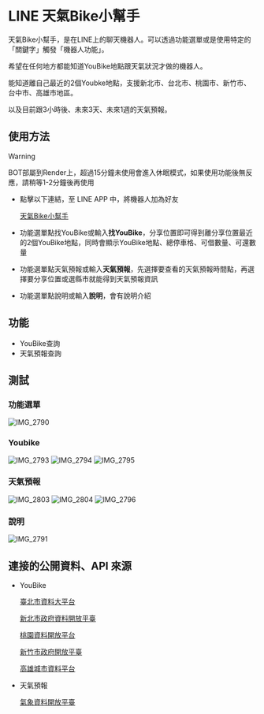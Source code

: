 # LINE 天氣Bike小幫手
天氣Bike小幫手，是在LINE上的聊天機器人。可以透過功能選單或是使用特定的「關鍵字」觸發「機器人功能」。

希望在任何地方都能知道YouBike地點跟天氣狀況才做的機器人。

能知道離自己最近的2個Youbke地點，支援新北市、台北市、桃園市、新竹市、台中市、高雄市地區。

以及目前跟3小時後、未來3天、未來1週的天氣預報。

## 使用方法

> [!WARNING]
> BOT部屬到Render上，超過15分鐘未使用會進入休眠模式，如果使用功能後無反應，請稍等1-2分鐘後再使用

* 點擊以下連結，至 LINE APP 中，將機器人加為好友

  [天氣Bike小幫手](https://line.me/ti/p/@557hacup)

* 功能選單點找YouBike或輸入**找YouBike**，分享位置即可得到離分享位置最近的2個YouBike地點，同時會顯示YouBike地點、總停車格、可借數量、可還數量

* 功能選單點天氣預報或輸入**天氣預報**，先選擇要查看的天氣預報時間點，再選擇要分享位置或選縣市就能得到天氣預報資訊

* 功能選單點說明或輸入**說明**，會有說明介紹 


## 功能
* YouBike查詢
* 天氣預報查詢

## 測試

### 功能選單
![IMG_2790](https://github.com/user-attachments/assets/e5632cac-3b4e-4ce9-abb0-953b3051ae3e)


###  Youbike
![IMG_2793](https://github.com/user-attachments/assets/6a7af8f8-9748-4efd-8cf3-e092219a208e)
![IMG_2794](https://github.com/user-attachments/assets/351e5817-a1da-4b5e-aa1c-9bf4adac5583)
![IMG_2795](https://github.com/user-attachments/assets/6cd3bb71-4864-46e9-b50d-ded1f23ffbcc)




### 天氣預報
![IMG_2803](https://github.com/user-attachments/assets/bb6e3e39-2378-49b6-a5e4-8228f41d4171)
![IMG_2804](https://github.com/user-attachments/assets/1584f0b8-783e-48d7-afc7-5c9c5ce63e73)
![IMG_2796](https://github.com/user-attachments/assets/d85355d2-743a-485c-9999-10af3ede743c)



### 說明
![IMG_2791](https://github.com/user-attachments/assets/a3247248-8ffe-48bc-86cc-61b7e77de90e)


## 連接的公開資料、API 來源
* YouBike
  
  [臺北市資料大平台](https://data.taipei/dataset/detail?id=c6bc8aed-557d-41d5-bfb1-8da24f78f2fb)
  
  [新北市政府資料開放平臺](https://data.ntpc.gov.tw/datasets/010e5b15-3823-4b20-b401-b1cf000550c5#headerApplication)

  [桃園資料開放平台](https://opendata.tycg.gov.tw/datalist/5ca2bfc7-9ace-4719-88ae-4034b9a5a55c)

  [新竹市政府開放平臺](https://opendata.hccg.gov.tw/OpenDataDetail.aspx?n=1&s=59)

  [高雄城市資料平台](https://api.kcg.gov.tw/ServiceList/Detail/b4dd9c40-9027-4125-8666-06bef1756092)

* 天氣預報
  
  [氣象資料開放平臺](https://opendata.cwa.gov.tw/index)
